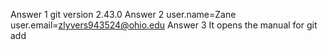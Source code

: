 Answer 1
    git version 2.43.0
Answer 2
    user.name=Zane
    user.email=zlyvers943524@ohio.edu
Answer 3
    It opens the manual for git add
